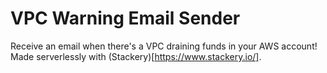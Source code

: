 # VPC Warning Email Sender

Receive an email when there's a VPC draining funds in your AWS account! Made serverlessly with (Stackery)[https://www.stackery.io/].

